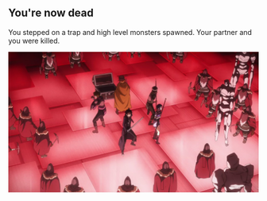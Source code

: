 ## You're now dead

You stepped on a trap and high level monsters spawned. Your partner and you were killed. 

![](../images/cave-death.png) 